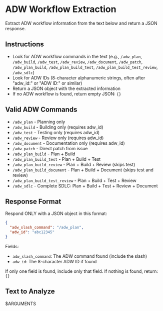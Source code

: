 # ADW Workflow Extraction

Extract ADW workflow information from the text below and return a JSON response.

## Instructions

- Look for ADW workflow commands in the text (e.g., `/adw_plan`, `/adw_build`, `/adw_test`, `/adw_review`, `/adw_document`, `/adw_patch`, `/adw_plan_build`, `/adw_plan_build_test`, `/adw_plan_build_test_review`, `/adw_sdlc`)
- Look for ADW IDs (8-character alphanumeric strings, often after "adw_id:" or "ADW ID:" or similar)
- Return a JSON object with the extracted information
- If no ADW workflow is found, return empty JSON: `{}`

## Valid ADW Commands

- `/adw_plan` - Planning only
- `/adw_build` - Building only (requires adw_id)
- `/adw_test` - Testing only (requires adw_id)
- `/adw_review` - Review only (requires adw_id)
- `/adw_document` - Documentation only (requires adw_id)
- `/adw_patch` - Direct patch from issue
- `/adw_plan_build` - Plan + Build
- `/adw_plan_build_test` - Plan + Build + Test
- `/adw_plan_build_review` - Plan + Build + Review (skips test)
- `/adw_plan_build_document` - Plan + Build + Document (skips test and review)
- `/adw_plan_build_test_review` - Plan + Build + Test + Review
- `/adw_sdlc` - Complete SDLC: Plan + Build + Test + Review + Document

## Response Format

Respond ONLY with a JSON object in this format:
```json
{
  "adw_slash_command": "/adw_plan",
  "adw_id": "abc12345"
}
```

Fields:
- `adw_slash_command`: The ADW command found (include the slash)
- `adw_id`: The 8-character ADW ID if found

If only one field is found, include only that field.
If nothing is found, return: `{}`

## Text to Analyze

$ARGUMENTS